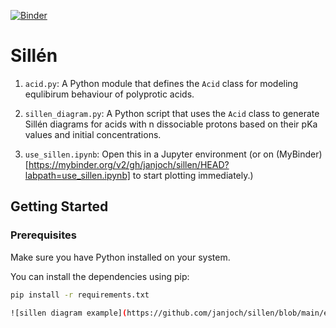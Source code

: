 [![Binder](https://mybinder.org/badge_logo.svg)](https://mybinder.org/v2/gh/janjoch/sillen/HEAD?labpath=use_sillen.ipynb)

# Sillén
1. `acid.py`: A Python module that defines the `Acid` class for modeling equlibirum behaviour of polyprotic acids.

2. `sillen_diagram.py`: A Python script that uses the `Acid` class to generate Sillén diagrams for acids with n dissociable protons based on their pKa values and initial concentrations.

3. `use_sillen.ipynb`: Open this in a Jupyter environment (or on (MyBinder)[https://mybinder.org/v2/gh/janjoch/sillen/HEAD?labpath=use_sillen.ipynb] to start plotting immediately.)

## Getting Started

### Prerequisites

Make sure you have Python installed on your system.

You can install the dependencies using pip:

```bash
pip install -r requirements.txt

![sillen diagram example](https://github.com/janjoch/sillen/blob/main/ex24_e.png?raw=true)
